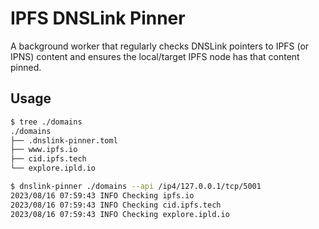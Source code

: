 # IPFS DNSLink Pinner

A background worker that regularly checks DNSLink pointers to IPFS (or IPNS) content and ensures the local/target IPFS node has that content pinned.

## Usage

```sh
$ tree ./domains
./domains
├── .dnslink-pinner.toml
├── www.ipfs.io
├── cid.ipfs.tech
└── explore.ipld.io

$ dnslink-pinner ./domains --api /ip4/127.0.0.1/tcp/5001
2023/08/16 07:59:43 INFO Checking ipfs.io
2023/08/16 07:59:43 INFO Checking cid.ipfs.tech
2023/08/16 07:59:43 INFO Checking explore.ipld.io
```
